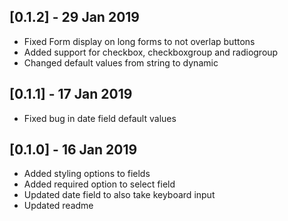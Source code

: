 ## [0.1.2] - 29 Jan 2019
* Fixed Form display on long forms to not overlap buttons
* Added support for checkbox, checkboxgroup and radiogroup
* Changed default values from string to dynamic

## [0.1.1] - 17 Jan 2019
* Fixed bug in date field default values

## [0.1.0] - 16 Jan 2019
* Added styling options to fields
* Added required option to select field
* Updated date field to also take keyboard input
* Updated readme